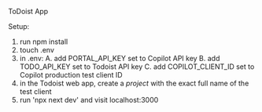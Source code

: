 ToDoist App

Setup:
1. run npm install
2. touch .env
3. in .env: 
    A. add PORTAL_API_KEY set to Copilot API key 
    B. add TODO_API_KEY set to Todoist API key
    C. add COPILOT_CLIENT_ID set to Copilot production test client ID
4. in the Todoist web app, create a *project* with the exact full name of the test client
5. run 'npx next dev' and visit localhost:3000
